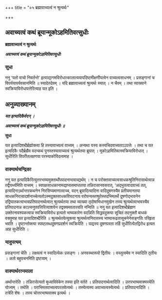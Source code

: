 +++
title = "०५ ब्रह्मावाच्यत्वं न श्रुत्यर्थः"

+++


## अवाच्यत्वं कथं ब्रूयान्मूकोऽहमितिवत्सुधीः

**ब्रह्मावाच्यत्वं न श्रुत्यर्थः**

***अवाच्यत्वं कथं ब्रूयान्मूकोऽहमितिवत्सुधीः***

### **सुधा**

ननु ‘यतो वाचो निवर्तन्ते’ इत्याद्यागमविरोधात्कालात्ययापदिष्टमीक्षणीयत्वेन वाच्यत्वसाधनम् । प्रसङ्गानां च विपर्ययापर्यवसानमिति ॥ स्यादेतदेवम् । यदि ब्रह्मावाच्यत्वं श्रुत्यर्थः स्यात् । न चैवम् । तथा व्याख्याने स्वक्रियाविरोधापत्तेरित्याह यत इति ।

## **अनुव्याख्यानम्**

***यत इत्यादिकैर्वदन् ।***

***अवाच्यत्वं कथं ब्रूयान्मूकोऽहमितिवत्सुधीः ॥***

**सुधा**

यत इत्यादिशब्दैर्ब्रह्मोक्त्वा हि तस्यावाच्यत्वं वाच्यम् । अन्यथा यस्य कस्यचिदवाच्यताऽऽपत्तेः । तथा च यत इत्यदिकैः पदैर्ब्रह्मैव वदन्कथं पुनस्तस्यावाच्यत्वं श्रुत्यर्थतया ब्रूयात् । मूकोऽहमितिवत्स्वक्रियाविरोधात् । सुधीरिति विपरीतलक्षणया परस्याकोविदत्वमाह ।

### **वाक्यार्थचन्द्रिका**

ननु यत इत्यादिकैरित्युत्तरभाष्यमुक्तार्थोपपादनाभावाव्द्यर्थम् । न च परोक्तावाच्यत्वसाधकश्रुतिनिरासार्थत्वान्न तद्वैयर्थ्यमिति वाच्यम् । स्वपक्षसाधकानामद्याप्यसमाप्ततया तन्निरासानवसरात्, ‘अद्भुतत्वादवाच्यं तत्, इत्यादिनाऽर्थान्तरकथनेन निरसिप्यमाणात्वाच्च, वदन् ब्रूयादित्यादिना वादिदूषणस्यैव प्रतीयमानतया साधकनिरासादर्शनाच्चेत्यतोऽस्मदुक्तसाधकविघटनाय परोपन्यस्तश्रुतेस्तदभिमतर्थे दूषणोद्भावनेन दद्विघातकत्वाभावप्रतिपादनार्थत्वात् श्रुत्यर्थतया तथा व्याख्या तृदोषाभिधानमुखेन तस्य श्रुत्यर्थत्वाभावस्यैव प्रतिपादनान्न काऽप्यनुपपत्तिरित्याशयेन तद्वक्यमवतारयति नन्विति ॥ ननु यत इत्यादिशब्दैर्ब्रह्मण उक्तेरनावश्यकत्वान्न स्वक्रियाविरोध इत्यतो भाष्यकारेण वदन्निति सिद्धवदुक्त्या सूचितं तदनुक्तौ बाधकं वक्तुमाह यत इत्यादिशब्दैरिति ॥ श्रुत्यर्थतयेत्युक्त्या श्रुत्यर्थत्वनिरासस्य भाष्यारूढतासूचनेनेसङ्गतिः परिहृता भवति । दृष्टान्तोक्त्या स्पष्टलब्धदूषणप्रदर्शनं स्वक्रियेति । यद्यस्य दूषणपरता तर्हि सुधीरित्येतद्विरोध इत्यत आह सुधीरिति ।

### **यादुपत्यम्**

प्रसङ्गानां चेति । लक्ष्यत्वं न स्यादित्येकः प्रसङ्गः । अनवस्थारूपो द्वितीयः । वस्तुत्वमेव न स्यादिति तृतीयः । अतो बहुवचनमिति द्रष्टव्यम् ।

### **वाक्यार्थरत्नमाला**

अर्थान्तरेति । तन्निरासेत्यतो बुध्याविवेकेन तस्या इति वर्तते । प्रतिपादनार्थत्वादिति । उत्तरभाष्यवाक्यस्येति योज्यम् । तथेति । पराभिमतवाच्यत्वपरतयेत्यर्थः । तस्येत्यस्य अवाच्यत्वस्येत्यर्थः । प्रतिपादनादिति । तत्रेति शेषः । तस्य चोत्तरभाष्यवाक्य इत्यर्थः ।

